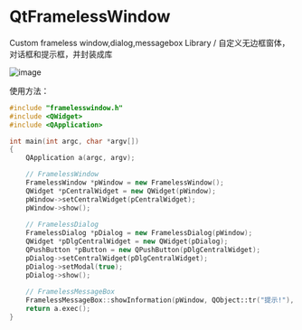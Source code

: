 # QtFramelessWindow
Custom frameless window,dialog,messagebox  Library / 自定义无边框窗体，对话框和提示框，并封装成库

![image](https://raw.githubusercontent.com/dnybz/QtFramelessWindow/master/preview_1.png)
 
使用方法：

```c++
#include "framelesswindow.h"
#include <QWidget>
#include <QApplication>

int main(int argc, char *argv[])
{
    QApplication a(argc, argv);

    // FramelessWindow
    FramelessWindow *pWindow = new FramelessWindow();
    QWidget *pCentralWidget = new QWidget(pWindow);
    pWindow->setCentralWidget(pCentralWidget);
    pWindow->show();
    
    // FramelessDialog
    FramelessDialog *pDialog = new FramelessDialog(pWindow);
    QWidget *pDlgCentralWidget = new QWidget(pDialog);
    QPushButton *pButton = new QPushButton(pDlgCentralWidget);
    pDialog->setCentralWidget(pDlgCentralWidget);
    pDialog->setModal(true);
    pDialog->show();
    
    // FramelessMessageBox
    FramelessMessageBox::showInformation(pWindow, QObject::tr("提示!"), QObject::tr("自定义提示框！"));
    return a.exec();
}
```
